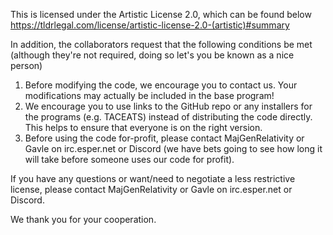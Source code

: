 This is licensed under the Artistic License 2.0, which can be found below
https://tldrlegal.com/license/artistic-license-2.0-(artistic)#summary

In addition, the collaborators request that the following conditions be met (although they're not required, doing so let's you be known as
a nice person)

1. Before modifying the code, we encourage you to contact us. Your modifications may actually be included in the base program!
2. We encourage you to use links to the GitHub repo or any installers for the programs (e.g. TACEATS) instead of distributing the code
directly. This helps to ensure that everyone is on the right version.
3. Before using the code for-profit, please contact MajGenRelativity or Gavle on irc.esper.net or Discord (we have bets going to see how
long it will take before someone uses our code for profit).

If you have any questions or want/need to negotiate a less restrictive license, please contact MajGenRelativity or Gavle on irc.esper.net
or Discord.

We thank you for your cooperation.
